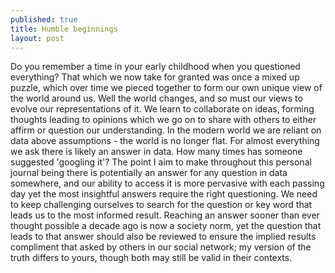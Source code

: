 ```yaml
---
published: true
title: Humble beginnings
layout: post
---
```

Do you remember a time in your early childhood when you questioned everything? That which we now take for granted was once a mixed up puzzle, which over time we pieced together to form our own unique view of the world around us.
Well the world changes, and so must our views to evolve our representations of it. We learn to collaborate on ideas, forming thoughts leading to opinions which we go on to share with others to either affirm or question our understanding.
In the modern world we are reliant on data above assumptions - the world is no longer flat. For almost everything we ask there is likely an answer in data. How many times has someone suggested 'googling it'?
The point I aim to make throughout this personal journal being there is potentially an answer for any question in data somewhere, and our ability to access it is more pervasive with each passing day yet the most insightful answers require the right questioning.
We need to keep challenging ourselves to search for the question or key word that leads us to the most informed result. Reaching an answer sooner than ever thought possible a decade ago is now a society norm, yet the question that leads to that answer should also be reviewed to ensure the implied results compliment that asked by others in our social network; my version of the truth differs to yours, though both may still be valid in their contexts.